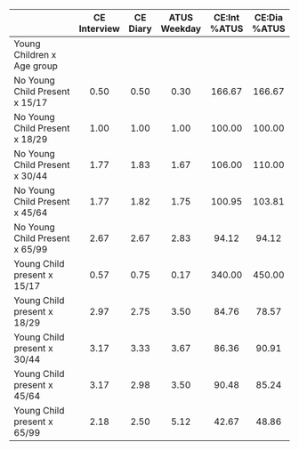 
|                      | CE<br>Interview |  CE<br>Diary | ATUS<br>Weekday | CE:Int<br>%ATUS | CE:Dia<br>%ATUS |
| -------------------- | :----------: | :----------: | :----------: | :----------: | :----------: |
| Young Children x Age group |              |              |              |              |              |
| No Young Child Present x 15/17 |         0.50 |         0.50 |         0.30 |       166.67 |       166.67 |
| No Young Child Present x 18/29 |         1.00 |         1.00 |         1.00 |       100.00 |       100.00 |
| No Young Child Present x 30/44 |         1.77 |         1.83 |         1.67 |       106.00 |       110.00 |
| No Young Child Present x 45/64 |         1.77 |         1.82 |         1.75 |       100.95 |       103.81 |
| No Young Child Present x 65/99 |         2.67 |         2.67 |         2.83 |        94.12 |        94.12 |
| Young Child present x 15/17 |         0.57 |         0.75 |         0.17 |       340.00 |       450.00 |
| Young Child present x 18/29 |         2.97 |         2.75 |         3.50 |        84.76 |        78.57 |
| Young Child present x 30/44 |         3.17 |         3.33 |         3.67 |        86.36 |        90.91 |
| Young Child present x 45/64 |         3.17 |         2.98 |         3.50 |        90.48 |        85.24 |
| Young Child present x 65/99 |         2.18 |         2.50 |         5.12 |        42.67 |        48.86 |

